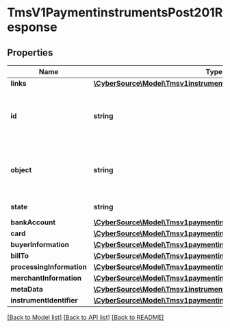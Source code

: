 # TmsV1PaymentinstrumentsPost201Response

## Properties
Name | Type | Description | Notes
------------ | ------------- | ------------- | -------------
**links** | [**\CyberSource\Model\Tmsv1instrumentidentifiersLinks**](Tmsv1instrumentidentifiersLinks.md) |  | [optional] 
**id** | **string** | Unique identification number assigned by CyberSource to the submitted request. | [optional] 
**object** | **string** | Describes type of token. For example: customer, paymentInstrument or instrumentIdentifier. | [optional] 
**state** | **string** | Current state of the token. | [optional] 
**bankAccount** | [**\CyberSource\Model\Tmsv1paymentinstrumentsBankAccount**](Tmsv1paymentinstrumentsBankAccount.md) |  | [optional] 
**card** | [**\CyberSource\Model\Tmsv1paymentinstrumentsCard**](Tmsv1paymentinstrumentsCard.md) |  | [optional] 
**buyerInformation** | [**\CyberSource\Model\Tmsv1paymentinstrumentsBuyerInformation**](Tmsv1paymentinstrumentsBuyerInformation.md) |  | [optional] 
**billTo** | [**\CyberSource\Model\Tmsv1paymentinstrumentsBillTo**](Tmsv1paymentinstrumentsBillTo.md) |  | [optional] 
**processingInformation** | [**\CyberSource\Model\Tmsv1paymentinstrumentsProcessingInformation**](Tmsv1paymentinstrumentsProcessingInformation.md) |  | [optional] 
**merchantInformation** | [**\CyberSource\Model\Tmsv1paymentinstrumentsMerchantInformation**](Tmsv1paymentinstrumentsMerchantInformation.md) |  | [optional] 
**metaData** | [**\CyberSource\Model\Tmsv1instrumentidentifiersMetadata**](Tmsv1instrumentidentifiersMetadata.md) |  | [optional] 
**instrumentIdentifier** | [**\CyberSource\Model\Tmsv1paymentinstrumentsInstrumentIdentifier**](Tmsv1paymentinstrumentsInstrumentIdentifier.md) |  | [optional] 

[[Back to Model list]](../README.md#documentation-for-models) [[Back to API list]](../README.md#documentation-for-api-endpoints) [[Back to README]](../README.md)


